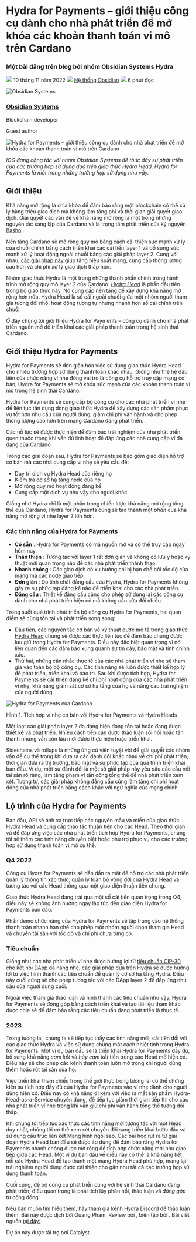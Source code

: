 # Hydra for Payments – giới thiệu công cụ dành cho nhà phát triển để mở khóa các khoản thanh toán vi mô trên Cardano

### **Một bài đăng trên blog bởi nhóm Obsidian Systems Hydra**

![](img/2022-11-10-hydra-for-payments-introducing-developer-tooling-to-unlock-micropayments-on-cardano.002.png) 10 tháng 11 năm 2022 ![](img/2022-11-10-hydra-for-payments-introducing-developer-tooling-to-unlock-micropayments-on-cardano.002.png) [Hệ thống Obsidian](/en/blog/authors/obsidian-systems/page-1/) ![](img/2022-11-10-hydra-for-payments-introducing-developer-tooling-to-unlock-micropayments-on-cardano.003.png) 6 phút đọc

![Obsidian Systems](img/2022-11-10-hydra-for-payments-introducing-developer-tooling-to-unlock-micropayments-on-cardano.004.png)[](/en/blog/authors/obsidian-systems/page-1/)

### [**Obsidian Systems**](/en/blog/authors/obsidian-systems/page-1/)

Blockchain developer

Guest author

![Hydra for Payments – giới thiệu công cụ dành cho nhà phát triển để mở khóa các khoản thanh toán vi mô trên Cardano](img/2022-11-10-hydra-for-payments-introducing-developer-tooling-to-unlock-micropayments-on-cardano.005.png)

*IOG đang cộng tác với nhóm Obsidian Systems để thúc đẩy sự phát triển của các trường hợp sử dụng dựa trên giao thức Hydra Head. Hydra for Payments là một trong những trường hợp sử dụng như vậy.*

## **Giới thiệu**

Khả năng mở rộng là chìa khóa để đảm bảo rằng một blockchain có thể xử lý hàng triệu giao dịch mà không làm tăng phí và thời gian giải quyết giao dịch. Giải quyết các vấn đề về khả năng mở rộng là một trong những nguyên tắc sáng lập của Cardano và là trọng tâm phát triển của kỷ nguyên [Basho](https://www.essentialcardano.io/glossary/basho) .

Nền tảng Cardano sẽ mở rộng quy mô bằng cách cải thiện sức mạnh xử lý của chuỗi chính bằng cách triển khai các cải tiến layer 1 và bổ sung sức mạnh xử lý hoạt động ngoài chuỗi bằng các giải pháp layer 2. Cùng với nhau, [các giải pháp này](https://www.essentialcardano.io/article/layer-1-and-layer-2-all-you-need-to-know) giúp tăng hiệu suất mạng, cung cấp thông lượng cao hơn và chi phí xử lý giao dịch thấp hơn.

Nhóm giao thức Hydra là một trong những thành phần chính trong hành trình mở rộng quy mô layer 2 của Cardano. [*Hydra Head*](https://hydra.family/head-protocol/) là phần đầu tiên trong bộ giao thức này. Nó cung cấp nền tảng để xây dựng khả năng mở rộng hơn nữa. Hydra Head là sổ cái ngoài chuỗi giữa một nhóm người tham gia tương đối nhỏ, hoạt động tương tự nhưng nhanh hơn sổ cái chính trên chuỗi.

Ở đây chúng tôi giới thiệu Hydra for Payments – công cụ dành cho nhà phát triển nguồn mở để triển khai các giải pháp thanh toán trong hệ sinh thái Cardano.

## **Giới thiệu Hydra for Payments**

Hydra for Payments sẽ đơn giản hóa việc sử dụng giao thức Hydra Head cho nhiều trường hợp sử dụng thanh toán khác nhau. Giống như thế hệ đầu tiên của chức năng ví nhẹ đóng vai trò là công cụ hỗ trợ truy cập mạng cơ bản, Hydra for Payments sẽ mở khóa sức mạnh của các khoản thanh toán vi mô trong hệ sinh thái Cardano.

Hydra for Payments sẽ cung cấp bộ công cụ cho các nhà phát triển ví nhẹ để liên tục tận dụng dòng giao thức Hydra để xây dựng các sản phẩm phục vụ tốt hơn nhu cầu của người dùng, giảm chi phí vận hành và cho phép thông lượng cao hơn trên mạng Cardano đang phát triển.

Các nỗ lực sẽ được thực hiện để đảm bảo trải nghiệm của nhà phát triển quen thuộc trong khi vẫn đủ linh hoạt để đáp ứng các nhà cung cấp ví đa dạng của Cardano.

Trong các giai đoạn sau, Hydra for Payments sẽ bao gồm giao diện hỗ trợ cơ bản mà các nhà cung cấp ví nhẹ sẽ yêu cầu để:

- Duy trì dịch vụ Hydra Head của riêng họ
- Kiểm tra cơ sở hạ tầng node của họ
- Mở rộng quy mô hoạt động đáng kể
- Cung cấp một dịch vụ như vậy cho người khác

Giống như Hydra chỉ là một phần trong chiến lược khả năng mở rộng tổng thể của Cardano, Hydra for Payments cũng sẽ tạo thành một *phần* của khả năng mở rộng ví nhẹ layer 2 lớn hơn.

### **Các tính năng của Hydra for Payments**

- **Có sẵn** : Hydra for Payments có mã nguồn mở và có thể truy cập ngay hôm nay.
- **Thân thiện** : Tương tác với layer 1 rất đơn giản và không có lưu ý hoặc kỹ thuật mới quan trọng nào để các nhà phát triển thành thạo.
- **Nhanh chóng** : Các giao dịch có xu hướng chỉ bị hạn chế bởi tốc độ của mạng mà các node giao tiếp.
- **Đơn giản** : Do tính chất đẳng cấu của Hydra, Hydra for Payments không gây ra sự phức tạp đáng kể nào để triển khai cho các nhà phát triển.
- **Đẳng cấu** : Thiết kế đẳng cấu cũng cho phép sử dụng lại các công cụ dành cho nhà phát triển hiện có mà không cần sửa đổi nhiều.

Trong suốt quá trình phát triển bộ công cụ Hydra for Payments, hai quan điểm sẽ cùng tồn tại và phát triển song song:

- Đầu tiên, các nguyên tắc cơ bản về kỹ thuật được mô tả trong giao thức [Hydra Head](https://hydra.family/head-protocol/) chung sẽ được xác thực liên tục để đảm bảo chúng được lưu giữ trong Hydra for Payments. Điều này đặc biệt quan trọng vì nó liên quan đến các đảm bảo xung quanh sự tin cậy, bảo mật và tính chính xác.
- Thứ hai, những cân nhắc thực tế của các nhà phát triển ví nhẹ sẽ tham gia vào toàn bộ bộ công cụ. Các tính năng sẽ luôn được thiết kế hợp lý để phát triển, triển khai và bảo trì. Sau khi được tích hợp, Hydra for Payments sẽ cải thiện đáng kể chi phí hoạt động của các nhà phát triển ví nhẹ, khả năng giám sát cơ sở hạ tầng của họ và nâng cao trải nghiệm của người dùng.

![Hydra for Payments của Cardano](img/2022-11-10-hydra-for-payments-introducing-developer-tooling-to-unlock-micropayments-on-cardano.006.png)

Hình 1. Tích hợp ví nhẹ cơ bản với Hydra for Payments và Hydra Heads

Một loạt các giải pháp layer 2 đa dạng hiện đang tồn tại hoặc đang được thiết kế và phát triển. Nhiều cách tiếp cận được thảo luận sôi nổi hoặc tán thành nhưng vẫn còn lâu mới được thực hiện hoặc triển khai.

Sidechains và rollups là những ứng cử viên tuyệt vời để giải quyết các nhóm vấn đề cụ thể trong khi đưa ra các đánh đổi khác nhau về chi phí phát triển, thời gian đưa ra thị trường, bảo mật và sự phức tạp của quá trình triển khai ban đầu. Ví dụ, một sự đánh đổi là một số giải pháp này yêu cầu các cầu nối tài sản rõ ràng, làm tăng phạm vi tấn công tổng thể để nhà phát triển xem xét. Tương tự, các giải pháp không đẳng cấu cũng làm tăng chi phí hoạt động của nhà phát triển bằng cách khác với ngữ nghĩa của mạng chính.

## **Lộ trình của Hydra for Payments**

Ban đầu, API sẽ ánh xạ trực tiếp các nguyên mẫu và miền của giao thức Hydra Head và cung cấp thao tác thuận tiện cho các Head. Theo thời gian và để đáp ứng việc các nhà phát triển tích hợp Hydra for Payments, chúng tôi sẽ thêm các tính năng chuyên biệt hoặc phụ trợ phục vụ cho các trường hợp sử dụng thanh toán vi mô cụ thể.

### **Q4 2022**

Công cụ Hydra for Payments sẽ dần dần ra mắt để hỗ trợ các nhà phát triển quản lý thông tin xác thực, quản lý toàn bộ vòng đời của Hydra Head và tương tác với các Head thông qua một giao diện thuận tiện chung.

Giao thức Hydra Head đang trải qua một số cải tiến quan trọng trong Q4, điều này sẽ không ảnh hưởng ngay lập tức đến giao diện Hydra for Payments ban đầu.

Phần demo chức năng của Hydra for Payments sẽ tập trung vào hệ thống thanh toán nhanh hạn chế cho phép một nhóm người chọn tham gia Head và chuyển tài sản với tốc độ và chi phí chưa từng có.

### **Tiêu chuẩn**

Giống như các nhà phát triển ví nhẹ được hưởng lợi từ [tiêu chuẩn CIP-30](https://cips.cardano.org/cips/cip30/) cho kết nối DApp đa năng nhẹ, các giải pháp dựa trên Hydra sẽ được hưởng lợi từ việc hình thành các tiêu chuẩn để quản lý cơ sở hạ tầng Hydra. Điều này cuối cùng sẽ cho phép tương tác với các DApp layer 2 để đáp ứng nhu cầu của người dùng cuối.

Ngoài việc tham gia thảo luận và hình thành các tiêu chuẩn như vậy, Hydra for Payments sẽ đóng góp bằng cách triển khai và tạo tài liệu tham khảo được chia sẻ để đảm bảo rằng các tiêu chuẩn đang phát triển là thực tế.

### **2023**

Trong tương lai, chúng ta sẽ tiếp tục thấy các tính năng mới, cải tiến đối với các giao thức Hydra và việc sử dụng chúng một cách nhiệt tình trong Hydra for Payments. Một ví dụ ban đầu sẽ là triển khai Hydra for Payments đầy đủ, bổ sung khả năng *cam kết* và *hủy cam kết* tiền trong các Head mở hiện có. Điều này sẽ cho phép các kênh thanh toán luôn mở trong khi người dùng thêm hoặc rút tài sản của họ.

Việc triển khai tham chiếu trong thế giới thực trong tương lai có thể chứng kiến sự tích hợp đầy đủ của Hydra for Payments vào ví nhẹ dành cho người dùng hiện có. Điều này có khả năng đi kèm với việc ra mắt sản phẩm Hydra-Head-as-a-Service chuyên dụng, để tiếp tục giảm thời gian tiếp thị cho các nhà phát triển ví nhẹ trong khi vẫn giữ chi phí vận hành tổng thể tương đối thấp.

Khi chúng tôi tiếp tục xác thực các tính năng mới tương tác với một Head duy nhất, chúng tôi có thể xem xét chuyển đổi sang triển khai bước đầu và sử dụng cấu trúc liên kết Mạng hình ngôi sao. Các bài học rút ra từ giai đoạn Hydra Head ban đầu sẽ được áp dụng để đảm bảo rằng Hydra for Payments nhanh chóng được mở rộng để tích hợp chức năng mới như giao tiếp giữa các Head. Một ví dụ ban đầu về điều này có thể là khả năng kết nối các Hydra Head để tạo thành một mạng Hydra Head phù hợp, mang lại trải nghiệm người dùng được cải thiện cho gần như tất cả các trường hợp sử dụng thanh toán.

Cuối cùng, để bộ công cụ phát triển cùng với hệ sinh thái Cardano đang phát triển, điều quan trọng là phải tích lũy phản hồi, thảo luận và *đóng góp* từ cộng đồng.

Nếu bạn muốn tìm hiểu thêm, hãy tham gia kênh Hydra Discord để thảo luận thêm. Bài này được dịch bởi Quang Pham, Review bởi , biên tập bởi . Bài viết nguồn [tại đây:](https://iohk.io/en/blog/posts/2022/11/10/hydra-for-payments-introducing-developer-tooling-to-unlock-micropayments-on-cardano)

Dự án này được tài trợ bới Catalyst.
